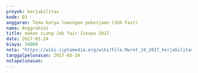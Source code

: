 ```yaml
---
proyek: kerjabilitas
kode: D3
anggaran: Temu karya lowongan pekerjaan (Job Fair)
nama: Anggrahini
title: makan siang Job fair Jiexpo 2017
date: 2017-03-24
biaya: 74000
nota: "https://wiki.ciptamedia.org/wiki/File:Maret_24_2017_kerjabilitas_D3_konsumsi_inok784.jpg"
tanggalpelunasan: 2017-03-24
notapelunasan:
---
```

